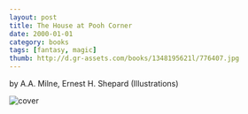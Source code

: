 ```yaml
---
layout: post
title: The House at Pooh Corner
date: 2000-01-01
category: books
tags: [fantasy, magic]
thumb: http://d.gr-assets.com/books/1348195621l/776407.jpg
---
```

by A.A. Milne, Ernest H. Shepard (Illustrations) 

![cover](https://upload.wikimedia.org/wikipedia/en/3/34/Pooh_meets_Tigger%2C_illustration_by_EH_Shepard.gif)
